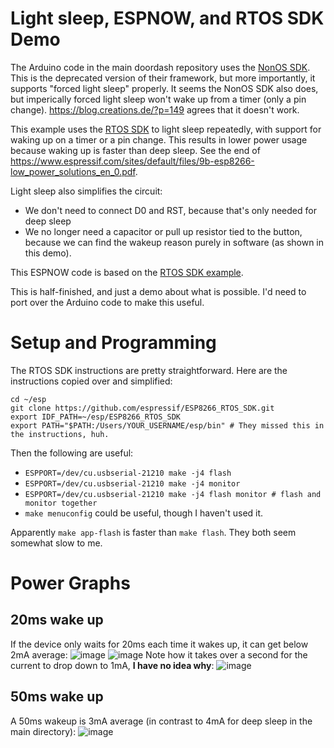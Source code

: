 # Light sleep, ESPNOW, and RTOS SDK Demo

The Arduino code in the main doordash repository uses the [NonOS SDK](https://github.com/espressif/ESP8266_NONOS_SDK). This is the deprecated version of their framework, but more importantly, it supports "forced light sleep" properly. It seems the NonOS SDK also does, but imperically forced light sleep won't wake up from a timer (only a pin change). https://blog.creations.de/?p=149 agrees that it doesn't work.

This example uses the [RTOS SDK](https://github.com/espressif/ESP8266_RTOS_SDK) to light sleep repeatedly, with support for waking up on a timer or a pin change. This results in lower power usage because waking up is faster than deep sleep. See the end of https://www.espressif.com/sites/default/files/9b-esp8266-low_power_solutions_en_0.pdf.

Light sleep also simplifies the circuit:
- We don't need to connect D0 and RST, because that's only needed for deep sleep
- We no longer need a capacitor or pull up resistor tied to the button, because we can find the wakeup reason purely in software (as shown in this demo).

This ESPNOW code is based on the [RTOS SDK example](https://github.com/espressif/ESP8266_RTOS_SDK/tree/master/examples/wifi/espnow).

This is half-finished, and just a demo about what is possible. I'd need to port over the Arduino code to make this useful.

# Setup and Programming
The RTOS SDK instructions are pretty straightforward. Here are the instructions copied over and simplified:
```
cd ~/esp
git clone https://github.com/espressif/ESP8266_RTOS_SDK.git
export IDF_PATH=~/esp/ESP8266_RTOS_SDK
export PATH="$PATH:/Users/YOUR_USERNAME/esp/bin" # They missed this in the instructions, huh.
```

Then the following are useful:
- `ESPPORT=/dev/cu.usbserial-21210 make -j4 flash`
- `ESPPORT=/dev/cu.usbserial-21210 make -j4 monitor`
- `ESPPORT=/dev/cu.usbserial-21210 make -j4 flash monitor # flash and monitor together`
- `make menuconfig` could be useful, though I haven't used it.

Apparently `make app-flash` is faster than `make flash`. They both seem somewhat slow to me.

# Power Graphs
## 20ms wake up
If the device only waits for 20ms each time it wakes up, it can get below 2mA average:
![image](https://github.com/theicfire/doordash/assets/442311/0e20264c-1a8e-4e3d-8374-d2f26be584b9)
![image](https://github.com/theicfire/doordash/assets/442311/47febca2-0d3a-45f0-ab11-897de686c06b)
Note how it takes over a second for the current to drop down to 1mA, **I have no idea why**:
![image](https://github.com/theicfire/doordash/assets/442311/4ee19b10-6c6e-4bec-9147-e7109e55ced0)

## 50ms wake up
A 50ms wakeup is 3mA average (in contrast to 4mA for deep sleep in the main directory):
![image](https://github.com/theicfire/doordash/assets/442311/3d3a7131-1ced-48ee-9fcb-329a0a8ac901)
